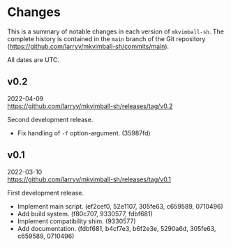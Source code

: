 <!--
    CHANGES.md
    ----------

    SPDX-License-Identifier: CC0-1.0

    Written in 2022 by Lawrence Velazquez <vq@larryv.me>.

    To the extent possible under law, the author(s) have dedicated all
    copyright and related and neighboring rights to this software to the
    public domain worldwide.  This software is distributed without any
    warranty.

    You should have received a copy of the CC0 Public Domain Dedication
    along with this software.  If not, see
    <https://creativecommons.org/publicdomain/zero/1.0/>.
-->

# Changes #

This is a summary of notable changes in each version of `mkvimball-sh`.
The complete history is contained in the `main` branch of the Git
repository (https://github.com/larryv/mkvimball-sh/commits/main).

All dates are UTC.


## v0.2 ##

2022-04-09  
https://github.com/larryv/mkvimball-sh/releases/tag/v0.2

Second development release.

-   Fix handling of `-f` option-argument.  (35987fd)


## v0.1 ##

2022-03-10  
https://github.com/larryv/mkvimball-sh/releases/tag/v0.1

First development release.

-   Implement main script.  (ef2cef0, 52e1107, 305fe63, c659589,
    0710496)
-   Add build system.  (f80c707, 9330577, fdbf681)
-   Implement compatibility shim.  (9330577)
-   Add documentation.  (fdbf681, b4cf7e3, b6f2e3e, 5290a6d, 305fe63,
    c659589, 0710496)
